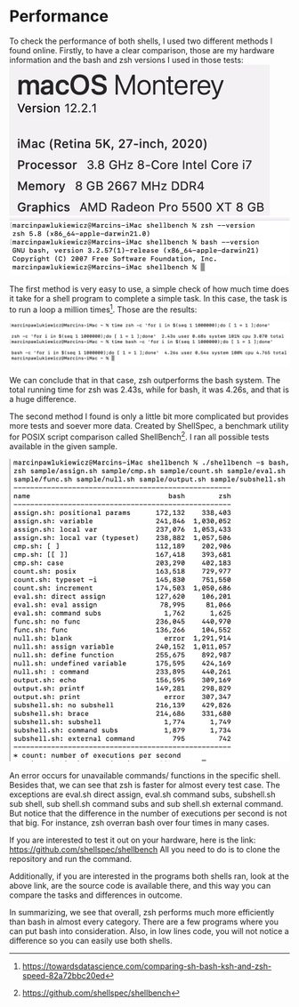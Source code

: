 # Performance

To check the performance of both shells, I used two different methods I found online. Firstly, to have a clear comparison, those are my hardware information and the bash and zsh versions I used in those tests:  
![](images/ios_spec.png)    
![](images/ver_zsh.png)  

The first method is very easy to use, a simple check of how much time does it take for a shell program to complete a simple task. In this case, the task is to run a loop a million times[^footnote2]. Those are the results:

![](images/bench1_zsh.png)

We can conclude that in that case, zsh outperforms the bash system. The total running time for zsh was 2.43s, while for bash, it was 4.26s, and that is a huge difference.

The second method I found is only a little bit more complicated but provides more tests and soever more data. Created by ShellSpec, a benchmark utility for POSIX script comparison called ShellBench[^footnote1]. I ran all possible tests available in the given sample.

![](images/bench2_zsh.png)

An error occurs for unavailable commands/ functions in the specific shell. Besides that, we can see that zsh is faster for almost every test case. The exceptions are eval.sh direct assign, eval.sh command subs, subshell.sh sub shell, sub shell.sh command subs and sub shell.sh external command. But notice that the difference in the number of executions per second is not that big. For instance, zsh overran bash over four times in many cases. 

If you are interested to test it out on your hardware, here is the link: https://github.com/shellspec/shellbench 
All you need to do is to clone the repository and run the command.

Additionally, if you are interested in the programs both shells ran, look at the above link, are the source code is available there, and this way you can compare the tasks and differences in outcome.

In summarizing, we see that overall, zsh performs much more efficiently than bash in almost every category. There are a few programs where you can put bash into consideration. Also, in low lines code, you will not notice a difference so you can easily use both shells. 


[^footnote1]:https://github.com/shellspec/shellbench  
[^footnote2]:https://towardsdatascience.com/comparing-sh-bash-ksh-and-zsh-speed-82a72bbc20ed  
